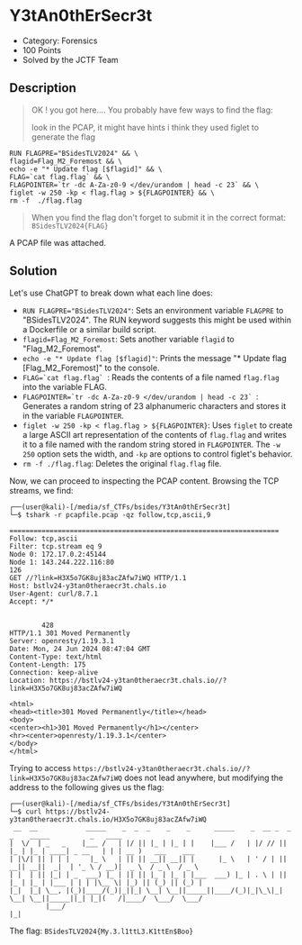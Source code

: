 # Y3tAn0thErSecr3t

 * Category: Forensics
 * 100 Points
 * Solved by the JCTF Team

## Description

> OK ! you got here.... You probably have few ways to find the flag:
> 
> look in the PCAP, it might have hints i think they used figlet to generate the flag

```
RUN FLAGPRE="BSidesTLV2024" && \
flagid=Flag_M2_Foremost && \
echo -e "* Update flag [$flagid]" && \
FLAG=`cat flag.flag` && \
FLAGPOINTER=`tr -dc A-Za-z0-9 </dev/urandom | head -c 23` && \
figlet -w 250 -kp < flag.flag > ${FLAGPOINTER} && \
rm -f  ./flag.flag
```

> When you find the flag don't forget to submit it in the correct format: `BSidesTLV2024{FLAG}`

A PCAP file was attached.

## Solution

Let's use ChatGPT to break down what each line does:

 * `RUN FLAGPRE="BSidesTLV2024"`: Sets an environment variable `FLAGPRE` to "BSidesTLV2024". The RUN keyword suggests this might be used within a Dockerfile or a similar build script.
 * `flagid=Flag_M2_Foremost`: Sets another variable `flagid` to "Flag_M2_Foremost".
 * `echo -e "* Update flag [$flagid]"`: Prints the message "* Update flag [Flag_M2_Foremost]" to the console.
 * ``FLAG=`cat flag.flag` ``: Reads the contents of a file named `flag.flag` into the variable FLAG.
 * ``FLAGPOINTER=`tr -dc A-Za-z0-9 </dev/urandom | head -c 23` ``: Generates a random string of 23 alphanumeric characters and stores it in the variable `FLAGPOINTER`.
 * `figlet -w 250 -kp < flag.flag > ${FLAGPOINTER}`: Uses `figlet` to create a large ASCII art representation of the contents of `flag.flag` and writes it to a file named with the random string stored in `FLAGPOINTER`. The `-w 250` option sets the width, and `-kp` are options to control figlet's behavior.
 * `rm -f ./flag.flag`: Deletes the original `flag.flag` file.

Now, we can proceed to inspecting the PCAP content. Browsing the TCP streams, we find:

```console
┌──(user@kali)-[/media/sf_CTFs/bsides/Y3tAn0thErSecr3t]
└─$ tshark -r pcapfile.pcap -qz follow,tcp,ascii,9

===================================================================
Follow: tcp,ascii
Filter: tcp.stream eq 9
Node 0: 172.17.0.2:45144
Node 1: 143.244.222.116:80
126
GET //?link=H3X5o7GK8uj83acZAfw7iWQ HTTP/1.1
Host: bstlv24-y3tan0theraecr3t.chals.io
User-Agent: curl/8.7.1
Accept: */*


        428
HTTP/1.1 301 Moved Permanently
Server: openresty/1.19.3.1
Date: Mon, 24 Jun 2024 08:47:04 GMT
Content-Type: text/html
Content-Length: 175
Connection: keep-alive
Location: https://bstlv24-y3tan0theraecr3t.chals.io//?link=H3X5o7GK8uj83acZAfw7iWQ

<html>
<head><title>301 Moved Permanently</title></head>
<body>
<center><h1>301 Moved Permanently</h1></center>
<hr><center>openresty/1.19.3.1</center>
</body>
</html>
```

Trying to access `https://bstlv24-y3tan0theraecr3t.chals.io//?link=H3X5o7GK8uj83acZAfw7iWQ` 
does not lead anywhere, but modifying the address to the following gives us the flag:

```console
┌──(user@kali)-[/media/sf_CTFs/bsides/Y3tAn0thErSecr3t]
└─$ curl https://bstlv24-y3tan0theraecr3t.chals.io/H3X5o7GK8uj83acZAfw7iWQ
 __  __            _____    _  _  _    _    _      _____    _  __ _  _    _    _____          _   ____
|  \/  | _   _    |___ /   | |/ || |_ | |_ | |    |___ /   | |/ // || |_ | |_ | ____| _ __   | | | __ )   ___    ___
| |\/| || | | |     |_ \   | || || __|| __|| |      |_ \   | ' / | || __|| __||  _|  | '_ \ / __)|  _ \  / _ \  / _ \
| |  | || |_| | _  ___) |_ | || || |_ | |_ | |___  ___) |_ | . \ | || |_ | |_ | |___ | | | |\__ \| |_) || (_) || (_) |
|_|  |_| \__, |(_)|____/(_)|_||_| \__| \__||_____||____/(_)|_|\_\|_| \__| \__||_____||_| |_|(   /|____/  \___/  \___/
         |___/                                                                               |_|
```

The flag: `BSidesTLV2024{My.3.l1ttL3.K1ttEn$Boo}`